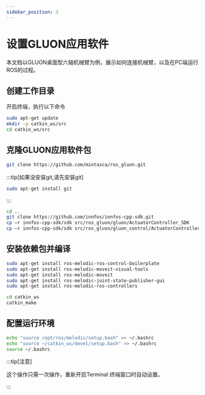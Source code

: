 ```yaml
---
sidebar_position: 3
---
```


# 设置GLUON应用软件

本文档以GLUON桌面型六轴机械臂为例，展示如何连接机械臂，以及在PC端运行ROS的过程。

## 创建工作目录
开启终端，执行以下命令
```bash
sudo apt-get update
mkdir -p catkin_ws/src
cd catkin_ws/src
```
## 克隆GLUON应用软件包
```bash
git clone https://github.com/mintasca/ros_gluon.git
```
:::tip[如果没安装git,请先安装git]
```bash
sudo apt-get install git
```
:::

```bash
cd ..
git clone https://github.com/innfos/innfos-cpp-sdk.git
cp –r innfos-cpp-sdk/sdk src/ros_gluon/gluon/ActuatorController_SDK
cp –r innfos-cpp-sdk/sdk src/ros_gluon/gluon_control/ActuatorController_SDK
```

## 安装依赖包并编译
```bash
sudo apt-get install ros-melodic-ros-control-boilerplate
sudo apt-get install ros-melodic-moveit-visual-tools
sudo apt-get install ros-melodic-moveit
sudo apt-get install ros-melodic-joint-state-publisher-gui
sudo apt-get install ros-melodic-ros-controllers

cd catkin_ws
catkin_make
```

## 配置运行环境
```bash
echo "source /opt/ros/melodic/setup.bash" >> ~/.bashrc
echo "source ~/catkin_ws/devel/setup.bash" >> ~/.bashrc
source ~/.bashrc
```

:::tip[注意]

这个操作只需一次操作，重新开启Terminal 终端窗口时自动设置。

:::
